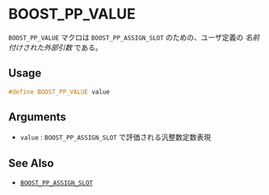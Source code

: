 # BOOST_PP_VALUE

`BOOST_PP_VALUE` マクロは `BOOST_PP_ASSIGN_SLOT` のための、ユーザ定義の *名前付けされた外部引数* である。

## Usage

```cpp
#define BOOST_PP_VALUE value
```

## Arguments

- `value` :
	`BOOST_PP_ASSIGN_SLOT` で評価される汎整数定数表現

## See Also

- [`BOOST_PP_ASSIGN_SLOT`](assign_slot.md)

